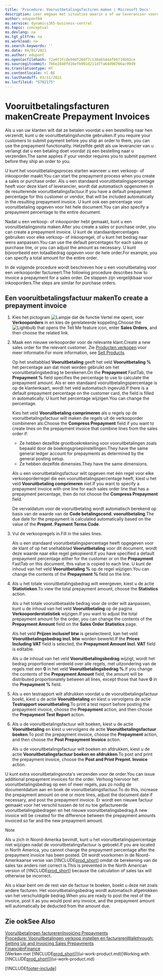 ```yaml
---
title: 'Procedure: Vooruitbetalingsfacturen maken | Microsoft Docs'
description: Leer omgaan met situaties waarin u of uw leverancier vooruitbetaling verlangt.
author: edupont04
ms.service: dynamics365-business-central
ms.topic: conceptual
ms.devlang: na
ms.tgt_pltfrm: na
ms.workload: na
ms.search.keywords: ''
ms.date: 04/01/2021
ms.author: edupont
ms.openlocfilehash: 72a073fcde9ddf20df7c138ab544afb6719b93ce
ms.sourcegitcommit: 766e2840fd16efb901d211d7fa64d96766ac99d9
ms.translationtype: HT
ms.contentlocale: nl-BE
ms.lasthandoff: 03/31/2021
ms.locfileid: "5782175"
---
```

# <a name="create-prepayment-invoices"></a><span data-ttu-id="2271d-103">Vooruitbetalingsfacturen maken</span><span class="sxs-lookup"><span data-stu-id="2271d-103">Create Prepayment Invoices</span></span>

<span data-ttu-id="2271d-104">Als u van uw klanten wilt dat ze betalen voordat u een bestelling naar hen verzendt, kunt u de vooruitbetalingsfunctie gebruiken.</span><span class="sxs-lookup"><span data-stu-id="2271d-104">If you require your customers to submit payment before you ship an order to them, you can use the prepayment functionality.</span></span> <span data-ttu-id="2271d-105">Hetzelfde geldt als uw leverancier van u verlangt dat u een betaling doet voordat zij een bestelling naar u verzenden.</span><span class="sxs-lookup"><span data-stu-id="2271d-105">The same applies if your vendor requires you to submit payment before they ship an order to you.</span></span>  

<span data-ttu-id="2271d-106">U kunt het vooruitbetalingsproces starten wanneer u een verkoop- of inkooporder maakt.</span><span class="sxs-lookup"><span data-stu-id="2271d-106">You can start the prepayment process when you create a sales or purchase order.</span></span> <span data-ttu-id="2271d-107">Als u een standaard vooruitbetalingspercentage heeft voor deze klant of leverancier, wordt dat automatisch opgenomen in de resulterende vooruitbetalingsfactuur.</span><span class="sxs-lookup"><span data-stu-id="2271d-107">If you have a default prepayment percentage for this customer or vendor, that will be included automatically in the resulting prepayment invoice.</span></span> <span data-ttu-id="2271d-108">U kunt ook een percentage voor vooruitbetaling opgeven voor het hele document.</span><span class="sxs-lookup"><span data-stu-id="2271d-108">You can also specify a prepayment percentage to the entire document.</span></span>

<span data-ttu-id="2271d-109">Nadat u een verkoop- of inkooporder hebt gemaakt, kunt u een vooruitbetalingsnota maken.</span><span class="sxs-lookup"><span data-stu-id="2271d-109">After you create a sales or purchase order, you can create a prepayment invoice.</span></span> <span data-ttu-id="2271d-110">U kunt de standaardpercentages gebruiken voor elke verkoop- of inkoopregel, of u kunt het bedrag naar wens aanpassen.</span><span class="sxs-lookup"><span data-stu-id="2271d-110">You can use the default percentages for each sales or purchase line, or you can adjust the amount as necessary.</span></span> <span data-ttu-id="2271d-111">U kunt bijvoorbeeld een totaalbedrag opgeven voor de hele order.</span><span class="sxs-lookup"><span data-stu-id="2271d-111">For example, you can specify a total amount for the entire order.</span></span>  

<span data-ttu-id="2271d-112">In de volgende procedure wordt beschreven hoe u een vooruitbetaling voor een verkooporder factureert.</span><span class="sxs-lookup"><span data-stu-id="2271d-112">The following procedure describes how to invoice a prepayment for a sales order.</span></span> <span data-ttu-id="2271d-113">De stappen zijn vergelijkbaar voor inkooporders.</span><span class="sxs-lookup"><span data-stu-id="2271d-113">The steps are similar for purchase orders.</span></span>  

## <a name="to-create-a-prepayment-invoice"></a><span data-ttu-id="2271d-114">Een vooruitbetalingsfactuur maken</span><span class="sxs-lookup"><span data-stu-id="2271d-114">To create a prepayment invoice</span></span>

1. <span data-ttu-id="2271d-115">Kies het pictogram ![Lampje dat de functie Vertel me opent](media/ui-search/search_small.png "Vertel me wat u wilt doen"), voer **Verkooporders** in en kies de gerelateerde koppeling.</span><span class="sxs-lookup"><span data-stu-id="2271d-115">Choose the ![Lightbulb that opens the Tell Me feature](media/ui-search/search_small.png "Tell me what you want to do") icon, enter **Sales Orders**, and then choose the related link.</span></span>  
2. <span data-ttu-id="2271d-116">Maak een nieuwe verkooporder voor de relevante klant.</span><span class="sxs-lookup"><span data-stu-id="2271d-116">Create a new sales order for the relevant customer.</span></span> <span data-ttu-id="2271d-117">Zie [Producten verkopen](sales-how-sell-products.md) voor meer informatie.</span><span class="sxs-lookup"><span data-stu-id="2271d-117">For more information, see [Sell Products](sales-how-sell-products.md).</span></span>  

    <span data-ttu-id="2271d-118">Op het sneltabblad **Vooruitbetaling** geeft het veld **Vooruitbetaling %** het percentage aan dat moet worden gebruikt om het vooruitbetalingsbedrag te berekenen.</span><span class="sxs-lookup"><span data-stu-id="2271d-118">On the **Prepayment** FastTab, the **Prepayment %** field specifies the percentage to use to calculate the prepayment amount.</span></span> <span data-ttu-id="2271d-119">Als er een standaard vooruitbetalingspercentage is op de klantenkaart, wordt het veld automatisch ingevuld.</span><span class="sxs-lookup"><span data-stu-id="2271d-119">If there is a default prepayment percentage on the customer card, the field is filled in automatically.</span></span> <span data-ttu-id="2271d-120">U kunt het percentage wijzigen.</span><span class="sxs-lookup"><span data-stu-id="2271d-120">You can change the percentage.</span></span> <!--This percentage is applied to lines where the item on that line does not already specify a prepayment percentage. The prepayment percentage is only copied from the header to lines that do not copy the default prepayment percentage from the item.-->  

    <span data-ttu-id="2271d-121">Kies het veld **Vooruitbetaling comprimeren** als u regels op de vooruitbetalingsfactuur wilt maken die regels uit de verkooporder combineren als:</span><span class="sxs-lookup"><span data-stu-id="2271d-121">Choose the **Compress Prepayment** field if you want to create lines on the prepayment invoice that combine lines from the sales order if:</span></span>  

    - <span data-ttu-id="2271d-122">Ze hebben dezelfde grootboekrekening voor vooruitbetalingen zoals bepaald door de boekingsgroepinstellingen.</span><span class="sxs-lookup"><span data-stu-id="2271d-122">They have the same general ledger account for prepayments as determined by the general posting setup.</span></span>  
    - <span data-ttu-id="2271d-123">Ze hebben dezelfde dimensies.</span><span class="sxs-lookup"><span data-stu-id="2271d-123">They have the same dimensions.</span></span>  

    <span data-ttu-id="2271d-124">Als u een vooruitbetalingsfactuur wilt opgeven met één regel voor elke verkooporderregel die een vooruitbetalingspercentage heeft, kiest u het veld **Vooruitbetaling comprimeren** niet.</span><span class="sxs-lookup"><span data-stu-id="2271d-124">If you want to specify a prepayment invoice with one line for each sales order line that has a prepayment percentage, then do not choose the **Compress Prepayment** field.</span></span>  

    <span data-ttu-id="2271d-125">De vervaldatum voor de vooruitbetaling wordt automatisch berekend op basis van de waarde van de **Code betalingscond. vooruitbetaling**.</span><span class="sxs-lookup"><span data-stu-id="2271d-125">The due date for the prepayment is calculated automatically based on the value of the **Prepmt. Payment Terms Code**.</span></span>

3. <span data-ttu-id="2271d-126">Vul de verkoopregels in.</span><span class="sxs-lookup"><span data-stu-id="2271d-126">Fill in the sales lines.</span></span>  

    <span data-ttu-id="2271d-127">Als u een standaard vooruitbetalingspercentage heeft opgegeven voor de klant of op het sneltabblad **Vooruitbetaling** voor dit document, wordt deze waarde naar elke regel gekopieerd.</span><span class="sxs-lookup"><span data-stu-id="2271d-127">If you have specified a default prepayment percentage either for the customer or on the **Prepayment** FastTab on this document, this value is copied to each line.</span></span> <span data-ttu-id="2271d-128">U kunt de inhoud van het veld **Vooruitbetaling %** op de regel wijzigen.</span><span class="sxs-lookup"><span data-stu-id="2271d-128">You can change the contents of the **Prepayment %** field on the line.</span></span>  

4. <span data-ttu-id="2271d-129">Als u het totale vooruitbetalingsbedrag wilt weergeven, kiest u de actie **Statistieken**.</span><span class="sxs-lookup"><span data-stu-id="2271d-129">To view the total prepayment amount, choose the **Statistics** action.</span></span>

    <span data-ttu-id="2271d-130">Als u het totale vooruitbetaalde bedrag voor de order wilt aanpassen, kunt u de inhoud van het veld **Vooruitbetaling** op de pagina **Verkooporderstatistiek** wijzigen.</span><span class="sxs-lookup"><span data-stu-id="2271d-130">If you want to adjust the total prepayment amount for the order, you can change the contents of the **Prepayment Amount** field on the **Sales Order Statistics** page.</span></span>  

    <span data-ttu-id="2271d-131">Als het veld **Prijzen inclusief btw** is geselecteerd, kan het veld **Vooruitbetalingsbedrag incl. btw** worden bewerkt.</span><span class="sxs-lookup"><span data-stu-id="2271d-131">If the **Prices Including VAT** field is selected, the **Prepayment Amount Incl. VAT** field is editable.</span></span>  

    <span data-ttu-id="2271d-132">Als u de inhoud van het veld **Vooruitbetalingsbedrag** wijzigt, wordt het bedrag proportioneel verdeeld over alle regels, met uitzondering van de regels met een **0** in het veld **Vooruitbetalingsbedrag %**.</span><span class="sxs-lookup"><span data-stu-id="2271d-132">If you change the contents of the **Prepayment Amount** field, the amount will be distributed proportionately between all lines, except those that have **0** in the **Prepayment %** field.</span></span>  

5. <span data-ttu-id="2271d-133">Als u een testrapport wilt afdrukken voordat u de vooruitbetalingsfactuur boekt, kiest u de actie **Vooruitbetaling** en kiest u vervolgens de actie **Testrapport vooruitbetaling**.</span><span class="sxs-lookup"><span data-stu-id="2271d-133">To print a test report before posting the prepayment invoice, choose the **Prepayment** action, and then choose the **Prepayment Test Report** action.</span></span>  
6. <span data-ttu-id="2271d-134">Als u de vooruitbetalingsfactuur wilt boeken, kiest u de actie **Vooruitbetaling** en kiest u vervolgens de actie **Vooruitbetalingsfactuur boeken**.</span><span class="sxs-lookup"><span data-stu-id="2271d-134">To post the prepayment invoice, choose the **Prepayment** action, and then choose the **Post Prepayment Invoice** action.</span></span>  

    <span data-ttu-id="2271d-135">Als u de vooruitbetalingsfactuur wilt boeken en afdrukken, kiest u de actie **Vooruitbetalingsfactuur boeken en afdrukken**.</span><span class="sxs-lookup"><span data-stu-id="2271d-135">To post and print the prepayment invoice, choose the **Post and Print Prepmt. Invoice** action.</span></span>  

<span data-ttu-id="2271d-136">U kunt extra vooruitbetalingsnota's verzenden voor de order.</span><span class="sxs-lookup"><span data-stu-id="2271d-136">You can issue additional prepayment invoices for the order.</span></span> <span data-ttu-id="2271d-137">Verhoog hiervoor het vooruitbetalingsbedrag op een of meer regels, pas zo nodig de documentdatum aan en boek de vooruitbetalingsfactuur.</span><span class="sxs-lookup"><span data-stu-id="2271d-137">To do this, increase the prepayment amount on one or more lines, adjust the document date if necessary, and post the prepayment invoice.</span></span> <span data-ttu-id="2271d-138">Er wordt een nieuwe factuur gemaakt voor het verschil tussen de tot nu toe gefactureerde vooruitbetalingsbedragen en het nieuwe vooruitbetalingsbedrag.</span><span class="sxs-lookup"><span data-stu-id="2271d-138">A new invoice will be created for the difference between the prepayment amounts invoiced so far and the new prepayment amount.</span></span>  

> [!NOTE]  
> <span data-ttu-id="2271d-139">Als u zich in Noord-Amerika bevindt, kunt u het vooruitbetalingspercentage niet wijzigen nadat de vooruitbetalingsfactuur is geboekt.</span><span class="sxs-lookup"><span data-stu-id="2271d-139">If you are located in North America, you cannot change the prepayment percentage after the prepayment invoice has been posted.</span></span> <span data-ttu-id="2271d-140">Dit wordt voorkomen in de Noord-Amerikaanse versie van [!INCLUDE[prod_short](includes/prod_short.md)] omdat de berekening van de sales tax anders niet correct is.</span><span class="sxs-lookup"><span data-stu-id="2271d-140">This is prevented in the North American version of [!INCLUDE[prod_short](includes/prod_short.md)] because the calculation of sales tax will otherwise be incorrect.</span></span>  

 <span data-ttu-id="2271d-141">Als u klaar bent om de rest van de factuur te boeken, boekt u deze net zoals andere facturen. Het vooruitbetalingsbedrag wordt automatisch afgetrokken van het verschuldigde bedrag.</span><span class="sxs-lookup"><span data-stu-id="2271d-141">When you are ready to post the rest of the invoice, post it as you would post any invoice, and the prepayment amount will automatically be deducted from the amount due.</span></span>  

## <a name="see-also"></a><span data-ttu-id="2271d-142">Zie ook</span><span class="sxs-lookup"><span data-stu-id="2271d-142">See Also</span></span>

[<span data-ttu-id="2271d-143">Vooruitbetalingen factureren</span><span class="sxs-lookup"><span data-stu-id="2271d-143">Invoicing Prepayments</span></span>](finance-invoice-prepayments.md)  
[<span data-ttu-id="2271d-144">Procedure: Vooruitbetalingen verkoop instellen en factureren</span><span class="sxs-lookup"><span data-stu-id="2271d-144">Walkthrough: Setting Up and Invoicing Sales Prepayments</span></span>](walkthrough-setting-up-and-invoicing-sales-prepayments.md)  
[<span data-ttu-id="2271d-145">Financiën</span><span class="sxs-lookup"><span data-stu-id="2271d-145">Finance</span></span>](finance.md)  
<span data-ttu-id="2271d-146">[Werken met [!INCLUDE[prod_short](includes/prod_short.md)]](ui-work-product.md)</span><span class="sxs-lookup"><span data-stu-id="2271d-146">[Working with [!INCLUDE[prod_short](includes/prod_short.md)]](ui-work-product.md)</span></span>


[!INCLUDE[footer-include](includes/footer-banner.md)]